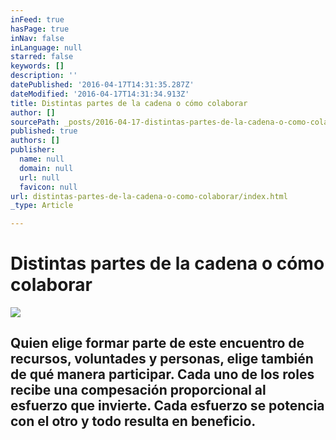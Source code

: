 ```yaml
---
inFeed: true
hasPage: true
inNav: false
inLanguage: null
starred: false
keywords: []
description: ''
datePublished: '2016-04-17T14:31:35.287Z'
dateModified: '2016-04-17T14:31:34.913Z'
title: Distintas partes de la cadena o cómo colaborar
author: []
sourcePath: _posts/2016-04-17-distintas-partes-de-la-cadena-o-como-colaborar.md
published: true
authors: []
publisher:
  name: null
  domain: null
  url: null
  favicon: null
url: distintas-partes-de-la-cadena-o-como-colaborar/index.html
_type: Article

---
```

# Distintas partes de la cadena o cómo colaborar
![](https://the-grid-user-content.s3-us-west-2.amazonaws.com/7181002a-d695-4e69-8f83-c10ad21f6a43.jpg)

## Quien elige formar parte de este encuentro de recursos, voluntades y personas, elige también de qué manera participar. Cada uno de los roles recibe una compesación proporcional al esfuerzo que invierte. Cada esfuerzo se potencia con el otro y todo resulta en beneficio.